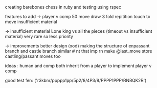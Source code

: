 creating barebones chess in ruby and testing using rspec

features to add ->
player v comp
50 move draw
3 fold repitition
touch to move
insufficient material

-> insufficient material 
Lone king vs all the pieces (timeout vs insufficient material) very rare so less priority

-> improvements
better design (ood)
making the structure of enpassant branch and castle branch similar # nt that imp rn
make @last_move store castling/passant moves too

ideas : human and comp both inherit from a player to implement player v comp

good test fen: ('r3kbnr/ppppp1pp/5p2/8/4P3/8/PPPP1PPP/RNBQK2R')